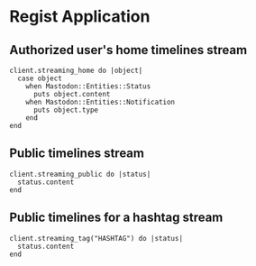 # Regist Application

## Authorized user's home timelines stream

```crystal
client.streaming_home do |object|
  case object
    when Mastodon::Entities::Status
      puts object.content
    when Mastodon::Entities::Notification
      puts object.type
    end
end
```

## Public timelines stream

```crystal
client.streaming_public do |status|
  status.content
end
```


## Public timelines for a hashtag stream

```crystal
client.streaming_tag("HASHTAG") do |status|
  status.content
end
```
